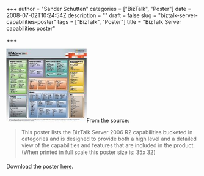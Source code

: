 +++
author = "Sander Schutten"
categories = ["BizTalk", "Poster"]
date = 2008-07-02T10:24:54Z
description = ""
draft = false
slug = "biztalk-server-capabilities-poster"
tags = ["BizTalk", "Poster"]
title = "BizTalk Server capabilities poster"

+++


[![](/images/biztalkcapabilitiesposter.jpg "biztalkcapabilitiesposter")](None)From the source:

> <span>This poster lists the BizTalk Server 2006 R2 capabilities bucketed in categories and is designed to provide both a high level and a detailed view of the capabilities and features that are included in the product. (When printed in full scale this poster size is: 35&#148;x 32&#148;)</span>

Download the poster [here](http://www.microsoft.com/downloads/details.aspx?familyid=34F41573-C552-466F-B531-32CB09A57CDD&displaylang=en).

 

 


